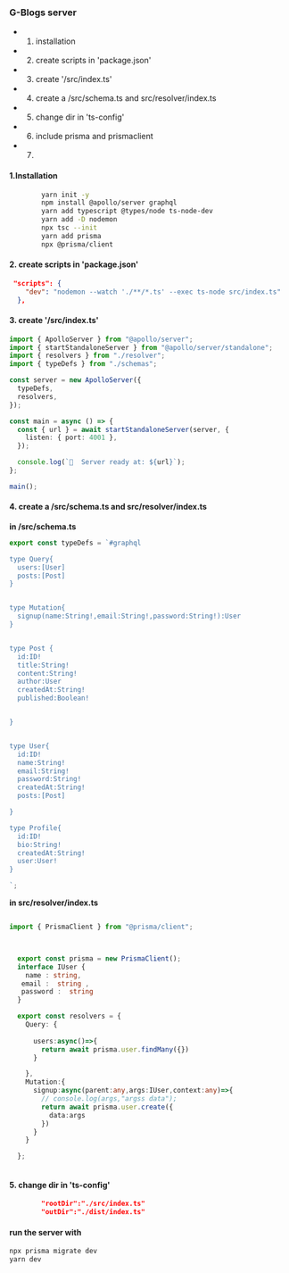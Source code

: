 ### G-Blogs server

- 1. installation
- 2. create scripts in 'package.json'
- 3. create '/src/index.ts'
- 4. create a /src/schema.ts and src/resolver/index.ts
- 5. change dir in 'ts-config'
- 6. include prisma and prismaclient
- 7.

#### 1.Installation

```bash
        yarn init -y
        npm install @apollo/server graphql
        yarn add typescript @types/node ts-node-dev
        yarn add -D nodemon
        npx tsc --init
        yarn add prisma
        npx @prisma/client

```

#### 2. create scripts in 'package.json'

```json
 "scripts": {
    "dev": "nodemon --watch './**/*.ts' --exec ts-node src/index.ts"
  },
```

#### 3. create '/src/index.ts'

```ts
import { ApolloServer } from "@apollo/server";
import { startStandaloneServer } from "@apollo/server/standalone";
import { resolvers } from "./resolver";
import { typeDefs } from "./schemas";

const server = new ApolloServer({
  typeDefs,
  resolvers,
});

const main = async () => {
  const { url } = await startStandaloneServer(server, {
    listen: { port: 4001 },
  });

  console.log(`🚀  Server ready at: ${url}`);
};

main();
```

#### 4. create a /src/schema.ts and src/resolver/index.ts

**in /src/schema.ts**

```ts
export const typeDefs = `#graphql

type Query{
  users:[User]
  posts:[Post]
}


type Mutation{
  signup(name:String!,email:String!,password:String!):User
}


type Post {
  id:ID!
  title:String!
  content:String!
  author:User
  createdAt:String!
  published:Boolean!


}


type User{
  id:ID!
  name:String!
  email:String!
  password:String!
  createdAt:String!
  posts:[Post]

}

type Profile{
  id:ID!
  bio:String!
  createdAt:String!
  user:User!
}

`;
```




**in src/resolver/index.ts**

```ts

import { PrismaClient } from "@prisma/client";



  export const prisma = new PrismaClient();
  interface IUser {
    name : string,
   email :  string ,
   password :  string
  }

  export const resolvers = {
    Query: {
     
      users:async()=>{
        return await prisma.user.findMany({})
      }

    },
    Mutation:{
      signup:async(parent:any,args:IUser,context:any)=>{
        // console.log(args,"argss data");
        return await prisma.user.create({
          data:args
        })
      }
    }

  };
  
```



#### 5. change dir in 'ts-config'

```json
        "rootDir":"./src/index.ts"
        "outDir":"./dist/index.ts"
```

#### run the server with 

```bash
npx prisma migrate dev
yarn dev

```